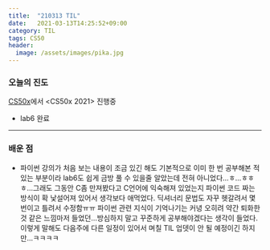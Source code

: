 ```yaml
---
title:  "210313 TIL"
date:   2021-03-13T14:25:52+09:00
category: TIL
tags: CS50
header:
  image: /assets/images/pika.jpg
---
```


<h3>오늘의 진도</h3>

[CS50x](https://cs50.harvard.edu/x/2021/)에서 <CS50x 2021> 진행중

 - lab6 완료
 
<hr>

<h3>배운 점</h3>

 - 파이썬 강의가 처음 보는 내용이 조금 있긴 해도 기본적으로 이미 한 번 공부해본 적 있는 부분이라 lab6도 쉽게 금방 풀 수 있을줄 알았는데 전혀 아니었다...ㅎ...ㅎㅎㅎ...그래도 그동안 
 C좀 만져봤다고 C언어에 익숙해져 있었는지 파이썬 코드 짜는 방식이 확 낯설어져 있어서 생각보다 애먹었다. 딕셔너리 문법도 자꾸 헷갈려서 몇번이고 틀려서 수정함ㅠㅠ 파이썬 관련 지식이 
 기억나기는 커녕 오히려 약간 퇴화한 것 같은 느낌마저 들었던...방심하지 말고 꾸준하게 공부해야겠다는 생각이 들었다. 이렇게 말해도 다음주에 다른 일정이 있어서 며칠 TIL 업뎃이 안 될 
 예정이긴 하지만...ㅋㅋㅋㅋ
